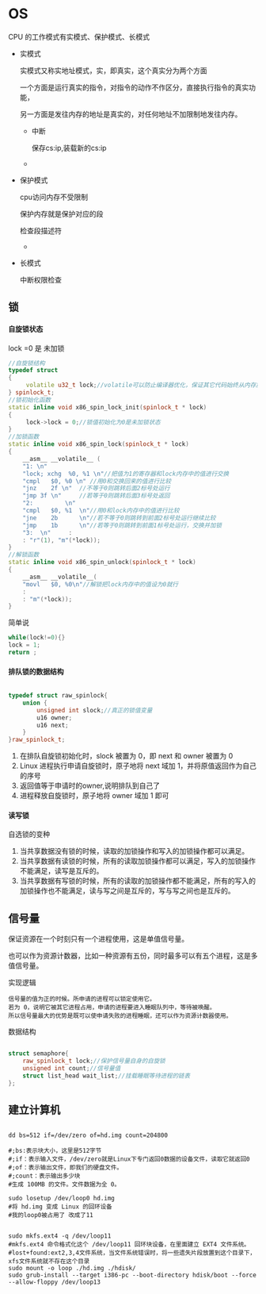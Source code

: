 # OS



CPU 的工作模式有实模式、保护模式、长模式

- 实模式

  实模式又称实地址模式，实，即真实，这个真实分为两个方面

  一个方面是运行真实的指令，对指令的动作不作区分，直接执行指令的真实功能，

  另一方面是发往内存的地址是真实的，对任何地址不加限制地发往内存。

  - 中断

    保存cs:ip,装载新的cs:ip

  - 

- 保护模式

  cpu访问内存不受限制

  保护内存就是保护对应的段

  检查段描述符

  - 

- 长模式

  中断权限检查





## 锁

#### 自旋锁状态

lock =0 是 未加锁

```c++
//自旋锁结构
typedef struct
{
     volatile u32_t lock;//volatile可以防止编译器优化，保证其它代码始终从内存加载lock变量的值 
} spinlock_t;
//锁初始化函数
static inline void x86_spin_lock_init(spinlock_t * lock)
{
     lock->lock = 0;//锁值初始化为0是未加锁状态
}
//加锁函数
static inline void x86_spin_lock(spinlock_t * lock)
{
    __asm__ __volatile__ (
    "1: \n"
    "lock; xchg  %0, %1 \n"//把值为1的寄存器和lock内存中的值进行交换
    "cmpl   $0, %0 \n" //用0和交换回来的值进行比较
    "jnz    2f \n"  //不等于0则跳转后面2标号处运行
    "jmp 3f \n"     //若等于0则跳转后面3标号处返回
    "2:         \n" 
    "cmpl   $0, %1  \n"//用0和lock内存中的值进行比较
    "jne    2b      \n"//若不等于0则跳转到前面2标号处运行继续比较  
    "jmp    1b      \n"//若等于0则跳转到前面1标号处运行，交换并加锁
    "3:  \n"     :
    : "r"(1), "m"(*lock));
}
//解锁函数
static inline void x86_spin_unlock(spinlock_t * lock)
{
    __asm__ __volatile__(
    "movl   $0, %0\n"//解锁把lock内存中的值设为0就行
    :
    : "m"(*lock));
}
```

简单说

```c
while(lock!=0){}
lock = 1;
return ;
```



#### 排队锁的数据结构

```c++

typedef struct raw_spinlock{    
    union {        
        unsigned int slock;//真正的锁值变量        
        u16 owner;        
        u16 next;    
    }
}raw_spinlock_t;
```

1. 在排队自旋锁初始化时，slock 被置为 0，即 next 和 owner 被置为 0
2. Linux 进程执行申请自旋锁时，原子地将 next 域加 1，并将原值返回作为自己的序号
3. 返回值等于申请时的owner,说明排队到自己了
4. 进程释放自旋锁时，原子地将 owner 域加 1 即可



#### 读写锁

自选锁的变种

1. 当共享数据没有锁的时候，读取的加锁操作和写入的加锁操作都可以满足。
2. 当共享数据有读锁的时候，所有的读取加锁操作都可以满足，写入的加锁操作不能满足，读写是互斥的。
3. 当共享数据有写锁的时候，所有的读取的加锁操作都不能满足，所有的写入的加锁操作也不能满足，读与写之间是互斥的，写与写之间也是互斥的。



## 信号量

保证资源在一个时刻只有一个进程使用，这是单值信号量。

也可以作为资源计数器，比如一种资源有五份，同时最多可以有五个进程，这是多值信号量。

实现逻辑

```shell
信号量的值为正的时候。所申请的进程可以锁定使用它。
若为 0，说明它被其它进程占用，申请的进程要进入睡眠队列中，等待被唤醒。
所以信号量最大的优势是既可以使申请失败的进程睡眠，还可以作为资源计数器使用。
```



数据结构

```c++

struct semaphore{
    raw_spinlock_t lock;//保护信号量自身的自旋锁
    unsigned int count;//信号量值
    struct list_head wait_list;//挂载睡眠等待进程的链表
};
```





## 建立计算机

```shell

dd bs=512 if=/dev/zero of=hd.img count=204800

#;bs:表示块大小，这里是512字节
#;if：表示输入文件，/dev/zero就是Linux下专门返回0数据的设备文件，读取它就返回0
#;of：表示输出文件，即我们的硬盘文件。
#;count：表示输出多少块
#生成 100MB 的文件。文件数据为全 0。

sudo losetup /dev/loop0 hd.img
#将 hd.img 变成 Linux 的回环设备
#我的loop0被占用了 改成了11


sudo mkfs.ext4 -q /dev/loop11
#mkfs.ext4 命令格式化这个 /dev/loop11 回环块设备，在里面建立 EXT4 文件系统。
#lost+found:ext2,3,4文件系统，当文件系统错误时，将一些遗失片段放置到这个目录下，xfs文件系统就不存在这个目录
sudo mount -o loop ./hd.img ./hdisk/
sudo grub-install --target i386-pc --boot-directory hdisk/boot --force --allow-floppy /dev/loop13
```



